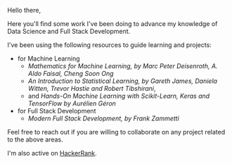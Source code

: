 Hello there,

Here you'll find some work I've been doing to advance my knowledge of Data Science and Full Stack Development.

I've been using the following resources to guide learning and projects:
- for Machine Learning
  - <i>Mathematics for Machine Learning, by Marc Peter Deisenroth, A. Aldo Faisal, Cheng Soon Ong</i>
  - <i>An Introduction to Statistical Learning, by Gareth James, Daniela Witten, Trevor Hastie and Robert Tibshirani</i>,
  - and <i>Hands-On Machine Learning with Scikit-Learn, Keras and TensorFlow by Aurélien Géron</i>
- for Full Stack Development
  - <i>Modern Full Stack Development, by Frank Zammetti</i>

Feel free to reach out if you are willing to collaborate on any project related to the above areas.

I'm also active on <a href=https://www.hackerrank.com/matheus_raposo>HackerRank<a>.

<!---
mraposodea2016/mraposodea2016 is a ✨ special ✨ repository because its `README.md` (this file) appears on your GitHub profile.
You can click the Preview link to take a look at your changes.
--->

